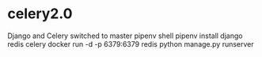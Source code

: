 # celery2.0
Django and Celery
switched to master
pipenv shell
pipenv install django redis celery
docker run -d -p 6379:6379 redis
python manage.py runserver
